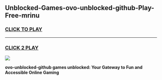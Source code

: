 
## Unblocked-Games-ovo-unblocked-github-Play-Free-mrinu
<h3>
<a href="https://premium76.site?title=ovo-unblocked-github&ref=20M">CLICK TO PLAY</a></h3>
<hr>

<h3>
<a href="https://premium76.site?title=ovo-unblocked-github&ref=20M">CLICK 2 PLAY</a>
  
</h3>

<a href="https://premium76.site?title=ovo-unblocked-github&ref=19M"><img src="https://clearcache.store/games.png"></a>


**ovo-unblocked-github games unblocked: Your Gateway to Fun and Accessible Online Gaming**
